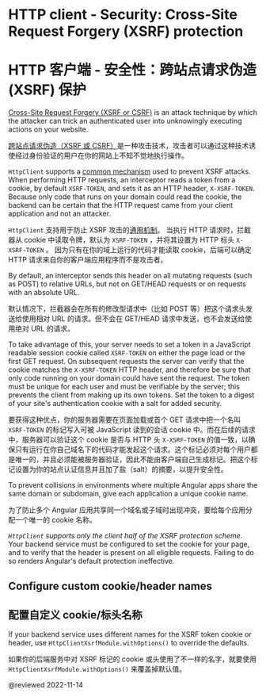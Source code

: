 # HTTP client - Security: Cross-Site Request Forgery \(XSRF\) protection

# HTTP 客户端 - 安全性：跨站点请求伪造 \(XSRF\) 保护

[Cross-Site Request Forgery \(XSRF or CSRF\)](https://en.wikipedia.org/wiki/Cross-site_request_forgery) is an attack technique by which the attacker can trick an authenticated user into unknowingly executing actions on your website.

[跨站点请求伪造（XSRF 或 CSRF）](https://en.wikipedia.org/wiki/Cross-site_request_forgery)是一种攻击技术，攻击者可以通过这种技术诱使经过身份验证的用户在你的网站上不知不觉地执行操作。

`HttpClient` supports a [common mechanism](https://en.wikipedia.org/wiki/Cross-site_request_forgery#Cookie-to-header_token) used to prevent XSRF attacks.
When performing HTTP requests, an interceptor reads a token from a cookie, by default `XSRF-TOKEN`, and sets it as an HTTP header, `X-XSRF-TOKEN`.
Because only code that runs on your domain could read the cookie, the backend can be certain that the HTTP request came from your client application and not an attacker.

`HttpClient` 支持用于防止 XSRF 攻击的[通用机制](https://en.wikipedia.org/wiki/Cross-site_request_forgery#Cookie-to-header_token)。 当执行 HTTP 请求时，拦截器从 cookie 中读取令牌，默认为 `XSRF-TOKEN` ，并将其设置为 HTTP 标头 `X-XSRF-TOKEN` 。 因为只有在你的域上运行的代码才能读取 cookie，后端可以确定 HTTP 请求来自你的客户端应用程序而不是攻击者。

By default, an interceptor sends this header on all mutating requests \(such as POST\)
to relative URLs, but not on GET/HEAD requests or on requests with an absolute URL.

默认情况下，拦截器会在所有的修改型请求中（比如 POST 等）把这个请求头发送给使用相对 URL 的请求。但不会在 GET/HEAD 请求中发送，也不会发送给使用绝对 URL 的请求。

To take advantage of this, your server needs to set a token in a JavaScript readable session cookie called `XSRF-TOKEN` on either the page load or the first GET request.
On subsequent requests the server can verify that the cookie matches the `X-XSRF-TOKEN` HTTP header, and therefore be sure that only code running on your domain could have sent the request.
The token must be unique for each user and must be verifiable by the server; this prevents the client from making up its own tokens.
Set the token to a digest of your site's authentication cookie with a salt for added security.

要获得这种优点，你的服务器需要在页面加载或首个 GET 请求中把一个名叫 `XSRF-TOKEN` 的标记写入可被 JavaScript 读到的会话 cookie 中。而在后续的请求中，服务器可以验证这个 cookie 是否与 HTTP 头 `X-XSRF-TOKEN` 的值一致，以确保只有运行在你自己域名下的代码才能发起这个请求。这个标记必须对每个用户都是唯一的，并且必须能被服务器验证，因此不能由客户端自己生成标记。把这个标记设置为你的站点认证信息并且加了盐（salt）的摘要，以提升安全性。

To prevent collisions in environments where multiple Angular apps share the same domain or subdomain, give each application a unique cookie name.

为了防止多个 Angular 应用共享同一个域名或子域时出现冲突，要给每个应用分配一个唯一的 cookie 名称。

<div class="alert is-important">

*`HttpClient` supports only the client half of the XSRF protection scheme.*
Your backend service must be configured to set the cookie for your page, and to verify that the header is present on all eligible requests.
Failing to do so renders Angular's default protection ineffective.

</div>

## Configure custom cookie/header names

## 配置自定义 cookie/标头名称

If your backend service uses different names for the XSRF token cookie or header, use `HttpClientXsrfModule.withOptions()` to override the defaults.

如果你的后端服务中对 XSRF 标记的 cookie 或头使用了不一样的名字，就要使用 `HttpClientXsrfModule.withOptions()` 来覆盖掉默认值。

<code-example path="http/src/app/app.module.ts" region="xsrf"></code-example>

<a id="testing-requests"></a>

@reviewed 2022-11-14
